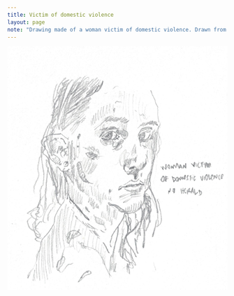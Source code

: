 ```yaml
---
title: Victim of domestic violence
layout: page
note: "Drawing made of a woman victim of domestic violence. Drawn from a journal picture."
---
```


<img src="/assets/pages/art/domestic-violence.png">
